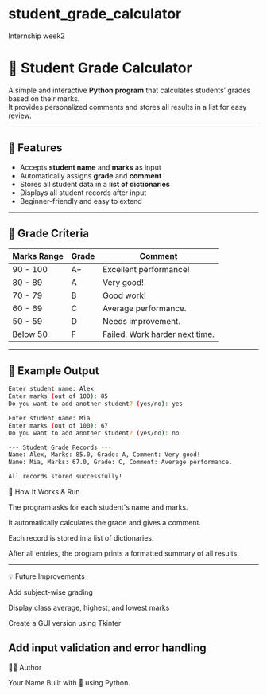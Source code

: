 # student_grade_calculator
Internship week2
# 🧮 Student Grade Calculator

A simple and interactive **Python program** that calculates students’ grades based on their marks.  
It provides personalized comments and stores all results in a list for easy review.

---

## 🚀 Features

- Accepts **student name** and **marks** as input  
- Automatically assigns **grade** and **comment**  
- Stores all student data in a **list of dictionaries**  
- Displays all student records after input  
- Beginner-friendly and easy to extend  

---

## 🧠 Grade Criteria

| Marks Range | Grade | Comment |
|--------------|--------|----------|
| 90 - 100 | A+ | Excellent performance! |
| 80 - 89 | A | Very good! |
| 70 - 79 | B | Good work! |
| 60 - 69 | C | Average performance. |
| 50 - 59 | D | Needs improvement. |
| Below 50 | F | Failed. Work harder next time. |

---

## 📘 Example Output

```bash
Enter student name: Alex
Enter marks (out of 100): 85
Do you want to add another student? (yes/no): yes

Enter student name: Mia
Enter marks (out of 100): 67
Do you want to add another student? (yes/no): no

--- Student Grade Records ---
Name: Alex, Marks: 85.0, Grade: A, Comment: Very good!
Name: Mia, Marks: 67.0, Grade: C, Comment: Average performance.

All records stored successfully!
```
🧩 How It Works & Run

The program asks for each student's name and marks.

It automatically calculates the grade and gives a comment.

Each record is stored in a list of dictionaries.

After all entries, the program prints a formatted summary of all results.

---
💡 Future Improvements

Add subject-wise grading

Display class average, highest, and lowest marks

Create a GUI version using Tkinter

Add input validation and error handling 
---

👩‍💻 Author

Your Name
Built with 💙 using Python.